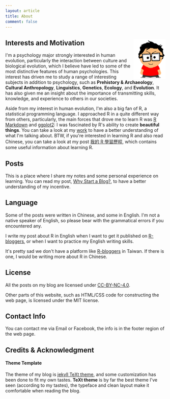 ```yaml
---
layout: article
title: About
comment: false
---
```


<style>
    tab0 { padding-left: 1.1em; }
    tab1 { padding-left: 4em; }
    tab2 { padding-left: 8em; }
    ul {list-style-image: none;}
    p.indent{
      font-size: 0.9em;
    	padding-left: 1.1em;
    	padding-bottom: 1.5em;
      margin-top: -0.3em;
    }
</style>


## Interests and Motivation <img src="/assets/images/me-about.png" style="width:20%;float: right;" class="ori"/>

I'm a psychology major strongly interested in human evolution, particularly the interaction between culture and biological evolution, which I believe have led to some of the most distinctive features of human psychologies. This interest has driven me to study a range of interesting subjects in addition to psychology, such as **Prehistory & Archaeology**, **Cultural Anthropology**, **Linguistics**, **Genetics**, **Ecology**, and **Evolution**. It has also given me an insight about the importance of transmitting skills, knowledge, and experience to others in our societies.

Aside from my interest in human evolution, I'm also a big fan of R, a statistical programming language. I approached R in a quite different way from others, particularly, the main forces that drove me to learn R was [R Markdown](https://rmarkdown.rstudio.com/) and [ggplot2](https://ggplot2.tidyverse.org/): I was fascinated by R's ability to create **beautiful things**. You can take a look at my [work](./work.html) to have a better understanding of what I'm talking about. BTW, if you're interested in learning R and also read Chinese, you can take a look at my post [我的 R 學習歷程](/2018/01/31/RlearningPath.html), which contains some useful information about learning R.


## Posts

This is a place where I share my notes and some personal experience on learning. You can read my post, [Why Start a Blog?](/2017/11/26/why-start-a-blog), to have a better understanding of  my incentive.

## Language

Some of the posts were written in Chinese, and some in English. I'm not a native speaker of English, so please bear with the grammatical errors if you encountered any.

I write my post about R in English when I want to get it published on [R-bloggers](https://www.r-bloggers.com), or when I want to practice my English writing skills. 

It's pretty sad we don't have a platform like [R-bloggers](https://www.r-bloggers.com) in Taiwan. If there is one, I would be writing more about R in Chinese.

## License

All the posts on my blog are licensed under <a rel="license" href="http://creativecommons.org/licenses/by-nc/4.0/">CC-BY-NC-4.0</a>.

Other parts of this website, such as HTML/CSS code for constructing the web page, is licensed under the MIT license.

## Contact Info

You can contact me via Email or Facebook, the info is in the footer region of the web page.

<!--  via my [résumé](./resume/cv.html) or  -->

## Credits & Acknowledgment

#### **Theme Template**

The theme of my blog is [jekyll TeXt theme](https://github.com/kitian616/jekyll-TeXt-theme), and some customization has been done to fit my own tastes. **TeXt theme** is by far the best theme I've seen (according to my tastes), the typeface and clean layout make it comfortable when reading the blog.



<br>